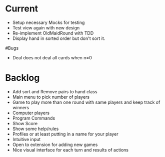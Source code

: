 # Current

* Setup necessary Mocks for testing
* Test view again with new design
* Re-implement OldMaidRound with TDD
* Display hand in sorted order but don't sort it.

#Bugs

* Deal does not deal all cards when n=0

# Backlog

* Add sort and Remove pairs to hand class
* Main menu to pick number of players
* Game to play more than one round with same players and keep track of winners
* Computer players
* Program Commands
* Show Score
* Show some help/rules
* Profiles or at least putting in a name for your player
* Intuitive input
* Open to extension for adding new games
* Nice visual interface for each turn and results of actions

